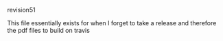 revision51

This file essentially exists for when I forget to take a release and therefore the pdf files to build on travis
